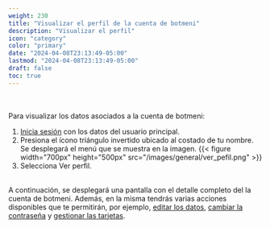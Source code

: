 ```yaml
---
weight: 230
title: "Visualizar el perfil de la cuenta de botmeni"
description: "Visualizar el perfil"
icon: "category"
color: "primary"
date: "2024-04-08T23:13:49-05:00"
lastmod: "2024-04-08T23:13:49-05:00"
draft: false
toc: true
---
```


<br></br>
Para visualizar los datos asociados a la cuenta de botmeni:

1. [Inicia sesión](Iniciar_sesión.md) con los datos del usuario principal.
2. Presiona el ícono triángulo invertido ubicado al costado de tu nombre. Se desplegará el menú que se muestra en la imagen.
{{< figure width="700px" height="500px" src="/images/general/ver_pefil.png" >}}
3. Selecciona Ver perfil.
<br></br>

A continuación, se desplegará una pantalla con el detalle completo del la cuenta de botmeni. Además, en la misma tendrás varias acciones disponibles que te permitirán, por ejemplo, [editar los datos](Actualizar_los_datos.md), [cambiar la contraseña](Contraseña.md) y [gestionar las tarjetas](../../Suscripcíon_y_Pagos/Tus_Pagos/Modificar_tarjeta_adherida_suscripciones.md).

